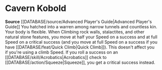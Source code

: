 ﻿---
id: '63'
name: Cavern Kobold
rarity: Common
source: '[[DATABASE/source/Advanced Player''s Guide|Advanced Player''s Guide]]'
type: Heritage

---
# Cavern Kobold

**Source** [[DATABASE/source/Advanced Player's Guide|Advanced Player's Guide]] 
You hatched into a warren among narrow tunnels and countless kin. Your body is flexible. When Climbing rock walls, stalactites, and other natural stone features, you move at half your Speed on a success and at full Speed on a critical success (and you move at full Speed on a success if you have [[DATABASE/feat/Quick Climb|Quick Climb]]). This doesn't affect you if you're using a climb Speed. If you roll a success on an [[DATABASE/skill/Acrobatics|Acrobatics]] check to [[DATABASE/action/Squeeze|Squeeze]], you get a critical success instead.
